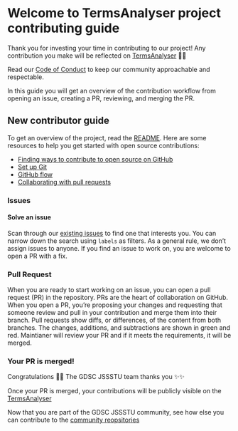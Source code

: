 # Welcome to TermsAnalyser project contributing guide <!-- omit in toc -->

Thank you for investing your time in contributing to our project! Any contribution you make will be reflected on [TermsAnalyser](https://github.com/gdsc-jssstu/TermsAnalyser) 🎇✨

Read our [Code of Conduct](./CODE_OF_CONDUCT.md) to keep our community approachable and respectable.

In this guide you will get an overview of the contribution workflow from opening an issue, creating a PR, reviewing, and merging the PR.

## New contributor guide

To get an overview of the project, read the [README](README.md). Here are some resources to help you get started with open source contributions:

- [Finding ways to contribute to open source on GitHub](https://docs.github.com/en/get-started/exploring-projects-on-github/finding-ways-to-contribute-to-open-source-on-github)
- [Set up Git](https://docs.github.com/en/get-started/quickstart/set-up-git)
- [GitHub flow](https://docs.github.com/en/get-started/quickstart/github-flow)
- [Collaborating with pull requests](https://docs.github.com/en/github/collaborating-with-pull-requests)

### Issues

#### Solve an issue

Scan through our [existing issues](https://github.com/github/docs/issues) to find one that interests you. You can narrow down the search using `labels` as filters. As a general rule, we don’t assign issues to anyone. If you find an issue to work on, you are welcome to open a PR with a fix.

### Pull Request

When you are ready to start working on an issue, you can open a pull request (PR) in the repository. PRs are the heart of collaboration on GitHub. When you open a PR, you’re proposing your changes and requesting that someone review and pull in your contribution and merge them into their branch. Pull requests show diffs, or differences, of the content from both branches. The changes, additions, and subtractions are shown in green and red.
Maintianer will review your PR and if it meets the requirements, it will be merged.

### Your PR is merged!

Congratulations 🎉🎉 The GDSC JSSSTU team thanks you ✨✨

Once your PR is merged, your contributions will be publicly visible on the [TermsAnalyser](https://github.com/gdsc-jssstu/TermsAnalyser)

Now that you are part of the GDSC JSSSTU community, see how else you can contribute to the [community reopsitories](https://github.com/orgs/gdsc-jssstu/repositories)
